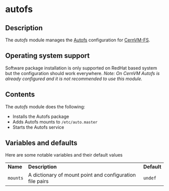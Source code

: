 # autofs
## Description

The *autofs* module manages the [Autofs](http://www.autofs.org/) configuration for [CernVM-FS](http://cernvm.cern.ch/portal/filesystem).

## Operating system support

Software package installation is only supported on RedHat based system but the configuration should work everywhere. _Note: On CernVM Autofs is already configured and it is not recommended to use this module._

## Contents

The *autofs* module does the following:

* Installs the Autofs package
* Adds Autofs mounts to `/etc/auto.master`
* Starts the Autofs service

## Variables and defaults

Here are some notable variables and their default values

<table>
  <tr><td><strong>Name</strong></td><td><strong>Description</strong></td><td><strong>Default</strong></td></tr>
  <tr><td><code>mounts</code></td><td>A dictionary of mount point and configuration file pairs</td><td><code>undef</code></td></tr>
</table>
